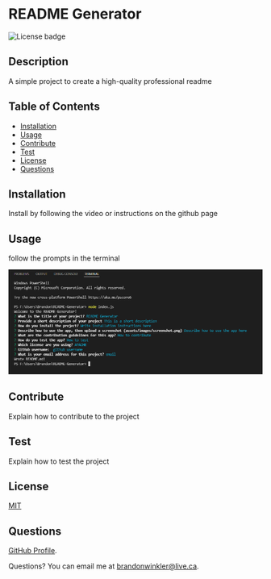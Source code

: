 
  # README Generator

  ![License badge](https://img.shields.io/badge/license-MIT-green)
  
  ## Description

  A simple project to create a high-quality professional readme

  ## Table of Contents 
  
  - [Installation](#installation)
  - [Usage](#usage)
  - [Contribute](#contribute)
  - [Test](#test)
  - [License](#license)
  - [Questions](#questions)
  
  ## Installation

  Install by following the video or instructions on the github page
  
  ## Usage

  follow the prompts in the terminal
  
  ![Screenshot](assets/images/screenshot.png)
  
  ## Contribute

  Explain how to contribute to the project
  
  ## Test

  Explain how to test the project
  
  
  ## License
  [MIT](https://opensource.org/licenses/MIT)
  
  ## Questions
  
  [GitHub Profile](https://github.com/bdubz93).
  
  Questions? You can email me at brandonwinkler@live.ca.
  